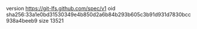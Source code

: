 version https://git-lfs.github.com/spec/v1
oid sha256:33a1e0bd31530349e4b850d2a6b84b293b605c3b91d931d7830bcc938a4beeb9
size 13521
